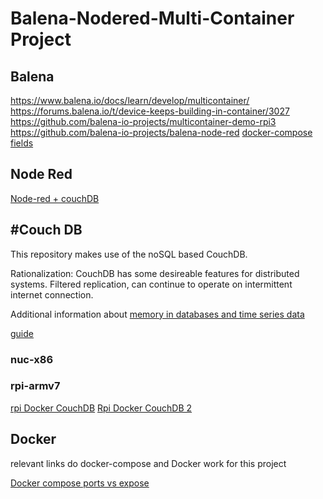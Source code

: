 # Balena-Nodered-Multi-Container Project

## Balena

<https://www.balena.io/docs/learn/develop/multicontainer/>
<https://forums.balena.io/t/device-keeps-building-in-container/3027>
<https://github.com/balena-io-projects/multicontainer-demo-rpi3>
<https://github.com/balena-io-projects/balena-node-red>
[docker-compose fields](https://www.balena.io/docs/reference/supervisor/docker-compose/)
## Node Red

[](https://github.com/FabLabMons/iotlab-gateway/blob/master/docker-compose.yml)
[Node-red + couchDB](https://flows.nodered.org/?term=couchdb&num_pages=1)

## #Couch DB

This repository makes use of the noSQL based CouchDB.

Rationalization: CouchDB has some desireable features for distributed systems. Filtered replication, can continue to operate on intermittent internet connection.

Additional information about [memory in databases and time series data](https://blog.timescale.com/time-series-data-why-and-how-to-use-a-relational-database-instead-of-nosql-d0cd6975e87c)

[guide](http://guide.couchdb.org/draft/performance.html)

### nuc-x86



### rpi-armv7



[rpi Docker CouchDB](https://github.com/dogi/rpi-couchdb)
[Rpi Docker CouchDB 2](https://github.com/treehouses/rpi-couchdb)

## Docker

relevant links do docker-compose and Docker work for this project

[Docker compose ports vs expose](https://stackoverflow.com/questions/40801772/what-is-the-difference-between-docker-compose-ports-vs-expose)